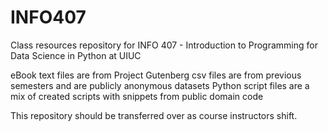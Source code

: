 # INFO407
Class resources repository for INFO 407 - Introduction to Programming for Data Science in Python at UIUC

eBook text files are from Project Gutenberg
csv files are from previous semesters and are publicly anonymous datasets
Python script files are a mix of created scripts with snippets from public domain code

This repository should be transferred over as course instructors shift.


